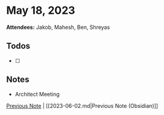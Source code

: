# May 18, 2023

**Attendees:** Jakob, Mahesh, Ben, Shreyas

## Todos

- [ ] 

## Notes

- Architect Meeting

[Previous Note](2023\06\2023-06-02.md) | [[2023-06-02.md|Previous Note (Obsidian)]]